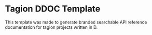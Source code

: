 # Tagion DDOC Template

This template was made to generate branded searchable API reference documentation for tagion projects written in D.

